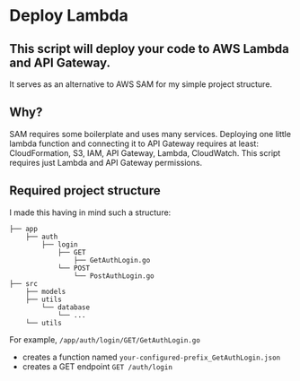 # Deploy Lambda

## This script will deploy your code to AWS Lambda and API Gateway.

It serves as an alternative to AWS SAM for my simple project structure.

## Why?

SAM requires some boilerplate and uses many services. Deploying one little lambda function and connecting it to API Gateway requires at least: CloudFormation, S3, IAM, API Gateway, Lambda, CloudWatch. This script requires just Lambda and API Gateway permissions.

## Required project structure

I made this having in mind such a structure:

```
├── app
	├── auth
		├── login
			├── GET
				├── GetAuthLogin.go
			└── POST
				└── PostAuthLogin.go
├── src
	├── models
	├── utils
		└── database
			└── ...
	└── utils
```

For example, `/app/auth/login/GET/GetAuthLogin.go`

- creates a function named `your-configured-prefix_GetAuthLogin.json`
- creates a GET endpoint `GET /auth/login`
